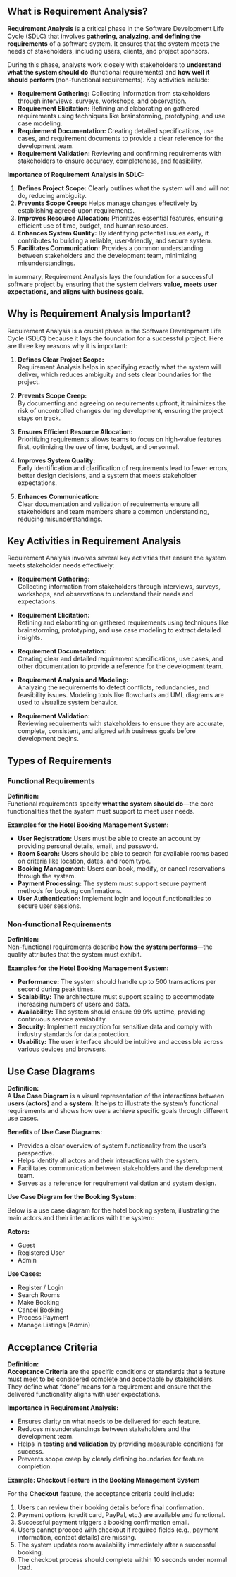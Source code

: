 ## What is Requirement Analysis?

**Requirement Analysis** is a critical phase in the Software Development Life Cycle (SDLC) that involves **gathering, analyzing, and defining the requirements** of a software system. It ensures that the system meets the needs of stakeholders, including users, clients, and project sponsors. 

During this phase, analysts work closely with stakeholders to **understand what the system should do** (functional requirements) and **how well it should perform** (non-functional requirements). Key activities include:

- **Requirement Gathering:** Collecting information from stakeholders through interviews, surveys, workshops, and observation.
- **Requirement Elicitation:** Refining and elaborating on gathered requirements using techniques like brainstorming, prototyping, and use case modeling.
- **Requirement Documentation:** Creating detailed specifications, use cases, and requirement documents to provide a clear reference for the development team.
- **Requirement Validation:** Reviewing and confirming requirements with stakeholders to ensure accuracy, completeness, and feasibility.

**Importance of Requirement Analysis in SDLC:**

1. **Defines Project Scope:** Clearly outlines what the system will and will not do, reducing ambiguity.
2. **Prevents Scope Creep:** Helps manage changes effectively by establishing agreed-upon requirements.
3. **Improves Resource Allocation:** Prioritizes essential features, ensuring efficient use of time, budget, and human resources.
4. **Enhances System Quality:** By identifying potential issues early, it contributes to building a reliable, user-friendly, and secure system.
5. **Facilitates Communication:** Provides a common understanding between stakeholders and the development team, minimizing misunderstandings.

In summary, Requirement Analysis lays the foundation for a successful software project by ensuring that the system delivers **value, meets user expectations, and aligns with business goals**.

## Why is Requirement Analysis Important?

Requirement Analysis is a crucial phase in the Software Development Life Cycle (SDLC) because it lays the foundation for a successful project. Here are three key reasons why it is important:

1. **Defines Clear Project Scope:**  
   Requirement Analysis helps in specifying exactly what the system will deliver, which reduces ambiguity and sets clear boundaries for the project.

2. **Prevents Scope Creep:**  
   By documenting and agreeing on requirements upfront, it minimizes the risk of uncontrolled changes during development, ensuring the project stays on track.

3. **Ensures Efficient Resource Allocation:**  
   Prioritizing requirements allows teams to focus on high-value features first, optimizing the use of time, budget, and personnel.

4. **Improves System Quality:**  
   Early identification and clarification of requirements lead to fewer errors, better design decisions, and a system that meets stakeholder expectations.

5. **Enhances Communication:**  
   Clear documentation and validation of requirements ensure all stakeholders and team members share a common understanding, reducing misunderstandings.

## Key Activities in Requirement Analysis

Requirement Analysis involves several key activities that ensure the system meets stakeholder needs effectively:

- **Requirement Gathering:**  
  Collecting information from stakeholders through interviews, surveys, workshops, and observations to understand their needs and expectations.

- **Requirement Elicitation:**  
  Refining and elaborating on gathered requirements using techniques like brainstorming, prototyping, and use case modeling to extract detailed insights.

- **Requirement Documentation:**  
  Creating clear and detailed requirement specifications, use cases, and other documentation to provide a reference for the development team.

- **Requirement Analysis and Modeling:**  
  Analyzing the requirements to detect conflicts, redundancies, and feasibility issues. Modeling tools like flowcharts and UML diagrams are used to visualize system behavior.

- **Requirement Validation:**  
  Reviewing requirements with stakeholders to ensure they are accurate, complete, consistent, and aligned with business goals before development begins.

## Types of Requirements

### Functional Requirements

**Definition:**  
Functional requirements specify **what the system should do**—the core functionalities that the system must support to meet user needs.

**Examples for the Hotel Booking Management System:**

- **User Registration:** Users must be able to create an account by providing personal details, email, and password.
- **Room Search:** Users should be able to search for available rooms based on criteria like location, dates, and room type.
- **Booking Management:** Users can book, modify, or cancel reservations through the system.
- **Payment Processing:** The system must support secure payment methods for booking confirmations.
- **User Authentication:** Implement login and logout functionalities to secure user sessions.

### Non-functional Requirements

**Definition:**  
Non-functional requirements describe **how the system performs**—the quality attributes that the system must exhibit.

**Examples for the Hotel Booking Management System:**

- **Performance:** The system should handle up to 500 transactions per second during peak times.
- **Scalability:** The architecture must support scaling to accommodate increasing numbers of users and data.
- **Availability:** The system should ensure 99.9% uptime, providing continuous service availability.
- **Security:** Implement encryption for sensitive data and comply with industry standards for data protection.
- **Usability:** The user interface should be intuitive and accessible across various devices and browsers.

## Use Case Diagrams

**Definition:**  
A **Use Case Diagram** is a visual representation of the interactions between **users (actors)** and a **system**. It helps to illustrate the system’s functional requirements and shows how users achieve specific goals through different use cases.

**Benefits of Use Case Diagrams:**

- Provides a clear overview of system functionality from the user’s perspective.  
- Helps identify all actors and their interactions with the system.  
- Facilitates communication between stakeholders and the development team.  
- Serves as a reference for requirement validation and system design.

**Use Case Diagram for the Booking System:**  

Below is a use case diagram for the hotel booking system, illustrating the main actors and their interactions with the system:

**Actors:**  
- Guest  
- Registered User  
- Admin  

**Use Cases:**  
- Register / Login  
- Search Rooms  
- Make Booking  
- Cancel Booking  
- Process Payment  
- Manage Listings (Admin)  

## Acceptance Criteria

**Definition:**  
**Acceptance Criteria** are the specific conditions or standards that a feature must meet to be considered complete and acceptable by stakeholders. They define what “done” means for a requirement and ensure that the delivered functionality aligns with user expectations.

**Importance in Requirement Analysis:**  

- Ensures clarity on what needs to be delivered for each feature.  
- Reduces misunderstandings between stakeholders and the development team.  
- Helps in **testing and validation** by providing measurable conditions for success.  
- Prevents scope creep by clearly defining boundaries for feature completion.  

**Example: Checkout Feature in the Booking Management System**

For the **Checkout** feature, the acceptance criteria could include:

1. Users can review their booking details before final confirmation.  
2. Payment options (credit card, PayPal, etc.) are available and functional.  
3. Successful payment triggers a booking confirmation email.  
4. Users cannot proceed with checkout if required fields (e.g., payment information, contact details) are missing.  
5. The system updates room availability immediately after a successful booking.  
6. The checkout process should complete within 10 seconds under normal load.


